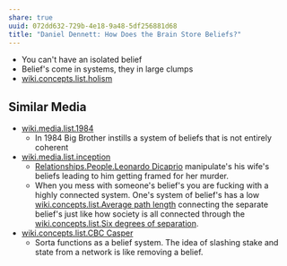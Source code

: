```yaml
---
share: true
uuid: 072dd632-729b-4e18-9a48-5df256881d68
title: "Daniel Dennett: How Does the Brain Store Beliefs?"
---
```

* You can't have an isolated belief
* Belief's come in systems, they  in large clumps
* [wiki.concepts.list.holism](/7325ec18-5c6a-4e43-bb36-437050d54025)

## Similar Media

* [wiki.media.list.1984](/8d27c0e2-820e-48cf-909e-fb0034b8ccaa)
  * In 1984 Big Brother instills a system of beliefs that is not entirely coherent
* [wiki.media.list.inception](/c6ccc7d8-2245-4e07-a5ce-5d9c9abebc26)
  * [Relationships.People.Leonardo Dicaprio](/undefined) manipulate's his wife's beliefs  leading to him getting framed for her murder.
  * When you mess with someone's belief's you are fucking with a highly connected system. One's system of belief's has a low [wiki.concepts.list.Average path length](/962b5f3f-1b8f-4314-9dc4-ac71a5a41fcf) connecting the separate belief's just like how society is all connected through the [wiki.concepts.list.Six degrees of separation](/5241197b-7146-46d5-9084-e10a1f56804f).
* [wiki.concepts.list.CBC Casper](/13238467-be41-4d6b-9769-0bb8ca16fdd4)
  * Sorta functions as a belief system. The idea of slashing stake and state from a network is like removing a belief.